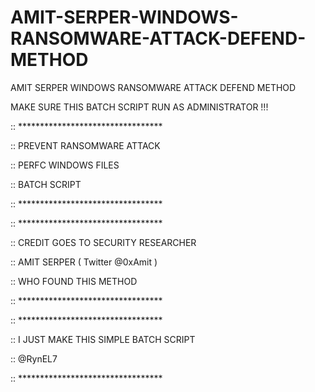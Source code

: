 # AMIT-SERPER-WINDOWS-RANSOMWARE-ATTACK-DEFEND-METHOD
AMIT SERPER WINDOWS RANSOMWARE ATTACK DEFEND METHOD

MAKE SURE THIS BATCH SCRIPT RUN AS ADMINISTRATOR !!!

::	*********************************

::  PREVENT RANSOMWARE ATTACK

::	PERFC WINDOWS FILES

::	BATCH SCRIPT

::	*********************************



::	*********************************

::	CREDIT GOES TO SECURITY RESEARCHER

::	AMIT SERPER ( Twitter @0xAmit )

::	WHO FOUND THIS METHOD

::	*********************************




::	*********************************

::	I JUST MAKE THIS SIMPLE BATCH SCRIPT

::	@RynEL7

::	*********************************
